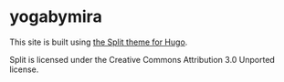 # yogabymira

This site is built using [the Split theme for Hugo](https://themes.gohugo.io/hugo-split-theme/).

Split is licensed under the Creative Commons Attribution 3.0 Unported license.
